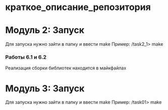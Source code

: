 # краткое_описание_репозитория

# Модуль 2: Запуск
Для запуска нужно зайти в папку и ввести make
Пример: /task2_1> make
### Работы 6.1 и 6.2
Реализация сборки библиотек находится в майкфайлах

# Модуль 3: Запуск
Для запуска нужно зайти в папку и ввести make
Пример: /task01> make
